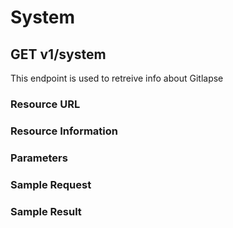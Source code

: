 # System
## GET v1/system
This endpoint is used to retreive info about Gitlapse
### Resource URL 
### Resource Information 
### Parameters 
### Sample Request 
### Sample Result
